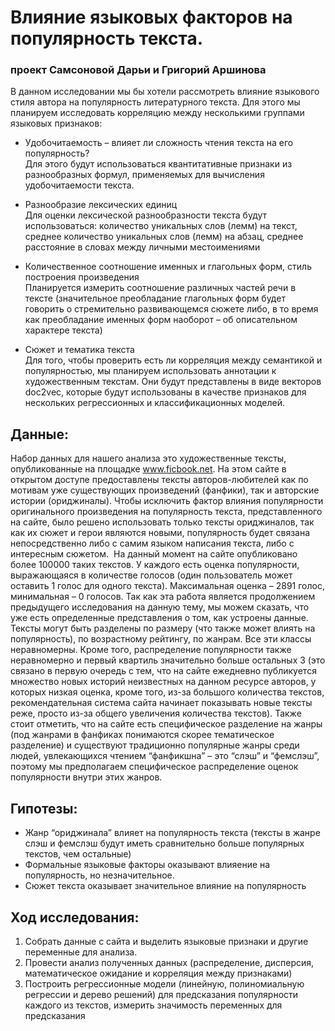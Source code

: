 # Влияние языковых факторов на популярность текста.
### проект Самсоновой Дарьи и Григорий Аршинова

В данном исследовании мы бы хотели рассмотреть влияние языкового стиля автора на популярность литературного текста. Для этого мы планируем исследовать корреляцию между несколькими группами языковых признаков:

* Удобочитаемость – влияет ли сложность чтения текста на его популярность? <br>
Для этого будут использоваться квантитативные признаки из разнообразных формул, применяемых для вычисления удобочитаемости текста. 

* Разнообразие лексических единиц <br>
Для оценки лексической разнообразности текста будут использоваться:
количество уникальных слов (лемм) на текст, среднее количество уникальных слов (лемм) на абзац, среднее расстояние в словах между личными местоимениями

* Количественное соотношение именных и глагольных форм, стиль построения произведения <br>
Планируется измерить соотношение различных частей речи в  тексте (значительное преобладание глагольных форм будет говорить о стремительно развивающемся сюжете либо, в то время как преобладание именных форм наоборот – об описательном характере текста) 

* Сюжет и тематика текста <br>
Для того, чтобы проверить есть ли корреляция между семантикой и популярностью, мы планируем использовать аннотации к художественным текстам. Они будут представлены в виде векторов doc2vec, которые будут использованы в качестве признаков для нескольких регрессионных и классификационных моделей.

## Данные: 

Набор данных для нашего анализа это художественные тексты, опубликованные на площадке www.ficbook.net. На этом сайте в открытом доступе предоставлены тексты авторов-любителей как по мотивам уже существующих произведений (фанфики), так и авторские истории (ориджиналы). Чтобы исключить фактор влияния популярности оригинального произведения на популярность текста, представленного на сайте, было решено использовать только тексты ориджиналов, так как их сюжет и герои являются новыми, популярность будет связана непосредственно либо с самим языком написания текста, либо с интересным сюжетом.  На данный момент на сайте опубликовано более 100000 таких текстов. У каждого есть оценка популярности, выражающаяся в количестве голосов (один пользователь может оставить 1 голос для одного текста). Максимальная оценка – 2891 голос, минимальная – 0 голосов. Так как эта работа является продолжением предыдущего исследования на данную тему, мы можем сказать, что уже есть определенные представления о том, как устроены данные. 
Тексты могут быть разделены по размеру (что также может влиять на популярность), по возрастному рейтингу, по жанрам. Все эти классы неравномерны. Кроме того, распределение популярности также неравномерно и первый квартиль значительно больше остальных 3 (это связано в первую очередь с тем, что на сайте ежедневно публикуется множество новых историй неизвестных на данном ресурсе авторов, у которых низкая оценка, кроме того, из-за большого количества текстов, рекомендательная система сайта начинает показывать новые тексты реже, просто из-за общего увеличения количества текстов).
Также стоит отметить, что на сайте есть специфическое разделение на жанры (под жанрами в фанфиках понимаются скорее тематическое разделение) и существуют традиционно популярные жанры среди людей, увлекающихся чтением “фанфикшна” – это “слэш” и “фемслэш”, поэтому мы предполагаем специфическое распределение оценок популярности внутри этих жанров. 

## Гипотезы:

* Жанр “ориджинала” влияет на популярность текста (тексты в жанре слэш и фемслэш будут иметь сравнительно больше популярных текстов, чем остальные)
* Формальные языковые факторы оказывают влияение на популярность, но незначительное.
* Сюжет текста оказывает значительное влияние на популярность

## Ход исследования:

1. Собрать данные с сайта и выделить языковые признаки и другие переменные для анализа.
2. Провести анализ полученных данных (распределение, дисперсия, математическое ожидание и корреляция между признаками)
3. Построить регрессионные модели (линейную, полиномиальную регрессии и дерево решений) для предсказания популярности каждого из текстов, измерить значимость переменных для предсказания
